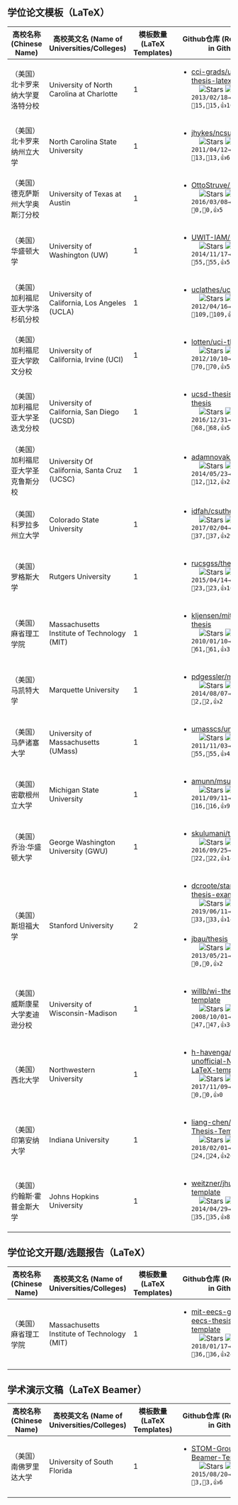 ## 学位论文模板（LaTeX）

| 高校名称 (Chinese Name) | 高校英文名 (Name of Universities/Colleges) | 模板数量 (LaTeX Templates) | Github仓库 (Repositories in Github) |
|------------------------|------------------------------------------|---------------------------|------------------------------------|
| （美国）北卡罗来纳大学夏洛特分校 | University of North Carolina at Charlotte | 1 | <ul><li> [cci-grads/uncc-thesis-latex](https://github.com/cci-grads/uncc-thesis-latex) <br>&nbsp;&nbsp;&nbsp;&nbsp;![Stars](https://img.shields.io/github/stars/cci-grads/uncc-thesis-latex.svg) ![Forks](https://img.shields.io/github/forks/cci-grads/uncc-thesis-latex.svg) `🚀2013/02/18→2019/02/27,👀15,🤟15,👍10`</li></ul> |
| （美国）北卡罗来纳州立大学 | North Carolina State University | 1 | <ul><li> [jhykes/ncsuthesis](https://github.com/jhykes/ncsuthesis) <br>&nbsp;&nbsp;&nbsp;&nbsp;![Stars](https://img.shields.io/github/stars/jhykes/ncsuthesis.svg) ![Forks](https://img.shields.io/github/forks/jhykes/ncsuthesis.svg) `🚀2011/04/12→2019/07/08,👀13,🤟13,👍6`</li></ul> |
| （美国）德克萨斯州大学奥斯汀分校 | University of Texas at Austin | 1 | <ul><li> [OttoStruve/UT-thesis](https://github.com/OttoStruve/UT-thesis) <br>&nbsp;&nbsp;&nbsp;&nbsp;![Stars](https://img.shields.io/github/stars/OttoStruve/UT-thesis.svg) ![Forks](https://img.shields.io/github/forks/OttoStruve/UT-thesis.svg) `🚀2016/03/08→2018/06/27,👀0,🤟0,👍5`</li></ul> |
| （美国）华盛顿大学 | University of Washington (UW) | 1 | <ul><li> [UWIT-IAM/UWThesis](https://github.com/UWIT-IAM/UWThesis) <br>&nbsp;&nbsp;&nbsp;&nbsp;![Stars](https://img.shields.io/github/stars/UWIT-IAM/UWThesis.svg) ![Forks](https://img.shields.io/github/forks/UWIT-IAM/UWThesis.svg) `🚀2014/11/17→2021/11/09,👀55,🤟55,👍51`</li></ul> |
| （美国）加利福尼亚大学洛杉矶分校 | University of California, Los Angeles (UCLA) | 1 | <ul><li> [uclathes/uclathes](https://github.com/uclathes/uclathes) <br>&nbsp;&nbsp;&nbsp;&nbsp;![Stars](https://img.shields.io/github/stars/uclathes/uclathes.svg) ![Forks](https://img.shields.io/github/forks/uclathes/uclathes.svg) `🚀2012/04/16→2020/06/15,👀109,🤟109,👍79`</li></ul> |
| （美国）加利福尼亚大学欧文分校 | University of California, Irvine (UCI) | 1 | <ul><li> [lotten/uci-thesis-latex](https://github.com/lotten/uci-thesis-latex) <br>&nbsp;&nbsp;&nbsp;&nbsp;![Stars](https://img.shields.io/github/stars/lotten/uci-thesis-latex.svg) ![Forks](https://img.shields.io/github/forks/lotten/uci-thesis-latex.svg) `🚀2012/10/10→2022/04/13,👀70,🤟70,👍55`</li></ul> |
| （美国）加利福尼亚大学圣迭戈分校 | University of California, San Diego (UCSD) | 1 | <ul><li> [ucsd-thesis/ucsd-thesis](https://github.com/ucsd-thesis/ucsd-thesis) <br>&nbsp;&nbsp;&nbsp;&nbsp;![Stars](https://img.shields.io/github/stars/ucsd-thesis/ucsd-thesis.svg) ![Forks](https://img.shields.io/github/forks/ucsd-thesis/ucsd-thesis.svg) `🚀2016/12/31→2022/06/27,👀68,🤟68,👍54`</li></ul> |
| （美国）加利福尼亚大学圣克鲁斯分校 | University Of California, Santa Cruz (UCSC) | 1 | <ul><li> [adamnovak/ucscthesis](https://github.com/adamnovak/ucscthesis) <br>&nbsp;&nbsp;&nbsp;&nbsp;![Stars](https://img.shields.io/github/stars/adamnovak/ucscthesis.svg) ![Forks](https://img.shields.io/github/forks/adamnovak/ucscthesis.svg) `🚀2014/05/23→2020/12/05,👀12,🤟12,👍22`</li></ul> |
| （美国）科罗拉多州立大学 | Colorado State University | 1 | <ul><li> [idfah/csuthesis](https://github.com/idfah/csuthesis) <br>&nbsp;&nbsp;&nbsp;&nbsp;![Stars](https://img.shields.io/github/stars/idfah/csuthesis.svg) ![Forks](https://img.shields.io/github/forks/idfah/csuthesis.svg) `🚀2017/02/04→2020/05/08,👀37,🤟37,👍29`</li></ul> |
| （美国）罗格斯大学 | Rutgers University | 1 | <ul><li> [rucsgss/thesis](https://github.com/rucsgss/thesis) <br>&nbsp;&nbsp;&nbsp;&nbsp;![Stars](https://img.shields.io/github/stars/rucsgss/thesis.svg) ![Forks](https://img.shields.io/github/forks/rucsgss/thesis.svg) `🚀2015/04/14→2019/11/10,👀23,🤟23,👍16`</li></ul> |
| （美国）麻省理工学院 | Massachusetts Institute of Technology (MIT) | 1 | <ul><li> [kljensen/mit-phd-thesis](https://github.com/kljensen/mit-phd-thesis) <br>&nbsp;&nbsp;&nbsp;&nbsp;![Stars](https://img.shields.io/github/stars/kljensen/mit-phd-thesis.svg) ![Forks](https://img.shields.io/github/forks/kljensen/mit-phd-thesis.svg) `🚀2010/01/10→2019/12/07,👀61,🤟61,👍31`</li></ul> |
| （美国）马凯特大学 | Marquette University | 1 | <ul><li> [pdgessler/mugsthesis](https://github.com/pdgessler/mugsthesis) <br>&nbsp;&nbsp;&nbsp;&nbsp;![Stars](https://img.shields.io/github/stars/pdgessler/mugsthesis.svg) ![Forks](https://img.shields.io/github/forks/pdgessler/mugsthesis.svg) `🚀2014/08/07→2022/09/01,👀2,🤟2,👍2`</li></ul> |
| （美国）马萨诸塞大学 | University of Massachusetts (UMass) | 1 | <ul><li> [umasscs/umassthesis](https://github.com/umasscs/umassthesis) <br>&nbsp;&nbsp;&nbsp;&nbsp;![Stars](https://img.shields.io/github/stars/umasscs/umassthesis.svg) ![Forks](https://img.shields.io/github/forks/umasscs/umassthesis.svg) `🚀2011/11/03→2022/02/17,👀55,🤟55,👍42`</li></ul> |
| （美国）密歇根州立大学 | Michigan State University | 1 | <ul><li> [amunn/msu-thesis](https://github.com/amunn/msu-thesis) <br>&nbsp;&nbsp;&nbsp;&nbsp;![Stars](https://img.shields.io/github/stars/amunn/msu-thesis.svg) ![Forks](https://img.shields.io/github/forks/amunn/msu-thesis.svg) `🚀2011/09/11→2023/06/27,👀16,🤟16,👍9`</li></ul> |
| （美国）乔治·华盛顿大学 | George Washington University (GWU) | 1 | <ul><li> [skulumani/thesis-gwu](https://github.com/skulumani/thesis-gwu) <br>&nbsp;&nbsp;&nbsp;&nbsp;![Stars](https://img.shields.io/github/stars/skulumani/thesis-gwu.svg) ![Forks](https://img.shields.io/github/forks/skulumani/thesis-gwu.svg) `🚀2016/09/25→2022/07/27,👀22,🤟22,👍14`</li></ul> |
| （美国）斯坦福大学 | Stanford University | 2 | <ul><li> [dcroote/stanford-thesis-example](https://github.com/dcroote/stanford-thesis-example) <br>&nbsp;&nbsp;&nbsp;&nbsp;![Stars](https://img.shields.io/github/stars/dcroote/stanford-thesis-example.svg) ![Forks](https://img.shields.io/github/forks/dcroote/stanford-thesis-example.svg) `🚀2019/06/11→2022/08/30,👀33,🤟33,👍14`</li><br><li> [jbau/thesis](https://github.com/jbau/thesis) <br>&nbsp;&nbsp;&nbsp;&nbsp;![Stars](https://img.shields.io/github/stars/jbau/thesis.svg) ![Forks](https://img.shields.io/github/forks/jbau/thesis.svg) `🚀2013/05/21→2013/05/21,👀0,🤟0,👍2`</li></ul> |
| （美国）威斯康星大学麦迪逊分校 | University of Wisconsin-Madison | 1 | <ul><li> [willb/wi-thesis-template](https://github.com/willb/wi-thesis-template) <br>&nbsp;&nbsp;&nbsp;&nbsp;![Stars](https://img.shields.io/github/stars/willb/wi-thesis-template.svg) ![Forks](https://img.shields.io/github/forks/willb/wi-thesis-template.svg) `🚀2008/10/01→2016/05/17,👀47,🤟47,👍34`</li></ul> |
| （美国）西北大学 | Northwestern University | 1 | <ul><li> [h-havenga/The-unofficial-NWU-LaTeX-template](https://github.com/h-havenga/The-unofficial-NWU-LaTeX-template) <br>&nbsp;&nbsp;&nbsp;&nbsp;![Stars](https://img.shields.io/github/stars/h-havenga/The-unofficial-NWU-LaTeX-template.svg) ![Forks](https://img.shields.io/github/forks/h-havenga/The-unofficial-NWU-LaTeX-template.svg) `🚀2017/11/09→2018/04/05,👀0,🤟0,👍0`</li></ul> |
| （美国）印第安纳大学 | Indiana University | 1 | <ul><li> [liang-chen/IU-PhD-Thesis-Template](https://github.com/liang-chen/IU-PhD-Thesis-Template) <br>&nbsp;&nbsp;&nbsp;&nbsp;![Stars](https://img.shields.io/github/stars/liang-chen/IU-PhD-Thesis-Template.svg) ![Forks](https://img.shields.io/github/forks/liang-chen/IU-PhD-Thesis-Template.svg) `🚀2018/02/01→2018/05/01,👀24,🤟24,👍26`</li></ul> |
| （美国）约翰斯·霍普金斯大学 | Johns Hopkins University | 1 | <ul><li> [weitzner/jhu-thesis-template](https://github.com/weitzner/jhu-thesis-template) <br>&nbsp;&nbsp;&nbsp;&nbsp;![Stars](https://img.shields.io/github/stars/weitzner/jhu-thesis-template.svg) ![Forks](https://img.shields.io/github/forks/weitzner/jhu-thesis-template.svg) `🚀2014/04/29→2018/07/18,👀35,🤟35,👍82`</li></ul> |

## 学位论文开题/选题报告（LaTeX）

| 高校名称 (Chinese Name) | 高校英文名 (Name of Universities/Colleges) | 模板数量 (LaTeX Templates) | Github仓库 (Repositories in Github) |
|------------------------|------------------------------------------|---------------------------|------------------------------------|
| （美国）麻省理工学院 | Massachusetts Institute of Technology (MIT) | 1 | <ul><li> [mit-eecs-gsa/mit-eecs-thesis-proposal-template](https://github.com/mit-eecs-gsa/mit-eecs-thesis-proposal-template) <br>&nbsp;&nbsp;&nbsp;&nbsp;![Stars](https://img.shields.io/github/stars/mit-eecs-gsa/mit-eecs-thesis-proposal-template.svg) ![Forks](https://img.shields.io/github/forks/mit-eecs-gsa/mit-eecs-thesis-proposal-template.svg) `🚀2018/01/17→2021/02/11,👀36,🤟36,👍24`</li></ul> |

## 学术演示文稿（LaTeX Beamer）

| 高校名称 (Chinese Name) | 高校英文名 (Name of Universities/Colleges) | 模板数量 (LaTeX Templates) | Github仓库 (Repositories in Github) |
|------------------------|------------------------------------------|---------------------------|------------------------------------|
| （美国）南佛罗里达大学 | University of South Florida | 1 | <ul><li> [STOM-Group/USF-Beamer-Template](https://github.com/STOM-Group/USF-Beamer-Template) <br>&nbsp;&nbsp;&nbsp;&nbsp;![Stars](https://img.shields.io/github/stars/STOM-Group/USF-Beamer-Template.svg) ![Forks](https://img.shields.io/github/forks/STOM-Group/USF-Beamer-Template.svg) `🚀2015/08/20→2019/11/19,👀3,🤟3,👍6`</li></ul> |
